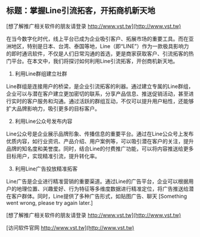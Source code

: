 ## **标题：掌握Line引流拓客，开拓商机新天地**

[想了解推广相关软件的朋友请登录 http://www.vst.tw](http://www.vst.tw)

在当今数字化时代，线上平台已成为企业吸引客户、拓展市场的重要工具。而在亚洲地区，特别是日本、台湾、泰国等地，Line（即“LINE”）作为一款极具影响力的即时通讯软件，不仅是人们日常沟通的首选，更是商家获取客户、引流拓客的热门平台。在本文中，我们将探讨如何利用Line引流拓客，开创商机新天地。

1. 利用Line群组建立社群

Line群组是连接用户的桥梁，是企业引流拓客的利器。通过建立专属的Line群组，企业可以与潜在客户建立更加密切的联系，分享产品信息、推送促销活动，甚至进行实时的客户服务和沟通。通过活跃的群组互动，不仅可以提升用户粘性，还能够扩大品牌影响力，吸引更多的目标客户。

2. 利用Line公众号发布内容

Line公众号是企业展示品牌形象、传播信息的重要平台。通过在Line公众号上发布优质内容，如行业资讯、产品介绍、用户案例等，可以吸引潜在客户的关注，提升品牌的知名度和美誉度。同时，结合Line的付费推广功能，可以将内容推送给更多目标用户，实现精准引流，提升转化率。

3. 利用Line广告投放精准拓客

Line广告是企业进行精准营销的重要渠道。通过Line的广告平台，企业可以根据用户的地理位置、兴趣爱好、行为特征等多维度数据进行精准定位，将广告推送给潜在客户群体。同时，Line提供了多种广告形式，如贴图广告、聊天
[Something went wrong, please try again later.]

[想了解推广相关软件的朋友请登录 http://www.vst.tw](http://www.vst.tw)


[访问软件官网 http://www.vst.tw](http://www.vst.tw)
